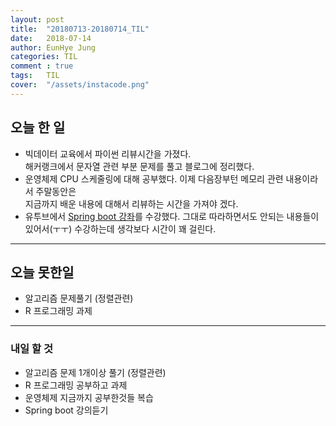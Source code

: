 ```yaml
---
layout: post
title:  "20180713-20180714_TIL"
date:   2018-07-14
author: EunHye Jung
categories: TIL
comment : true
tags:	TIL
cover:  "/assets/instacode.png"
---
```

   
## 오늘 한 일   
* 빅데이터 교육에서 파이썬 리뷰시간을 가졌다.  
  해커랭크에서 문자열 관련 부분 문제를 풀고 블로그에 정리했다.   
* 운영체제 CPU 스케줄링에 대해 공부했다. 이제 다음장부턴 메모리 관련 내용이라서 주말동안은  
  지금까지 배운 내용에 대해서 리뷰하는 시간을 가져야 겠다.     
* 유투브에서 [Spring boot 강좌](https://www.youtube.com/watch?v=F3koiTIJCwM&index=16&list=PLqaSEyuwXkSppQAjwjXZgKkjWbFoUdNXC)를 수강했다. 그대로 따라하면서도 안되는 내용들이 있어서(ㅜㅜ) 수강하는데 생각보다 시간이 꽤 걸린다.  
  
- - -

## 오늘 못한일  
* 알고리즘 문제풀기 (정렬관련)
* R 프로그래밍 과제


- - -
   
### 내일 할 것  
* 알고리즘 문제 1개이상 풀기 (정렬관련)  
* R 프로그래밍 공부하고 과제  
* 운영체제 지금까지 공부한것들 복습
* Spring boot 강의듣기  
    